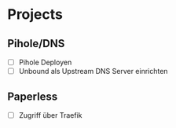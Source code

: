 # Projects

## Pihole/DNS

- [ ] Pihole Deployen
- [ ] Unbound als Upstream DNS Server einrichten

## Paperless

- [ ] Zugriff über Traefik
